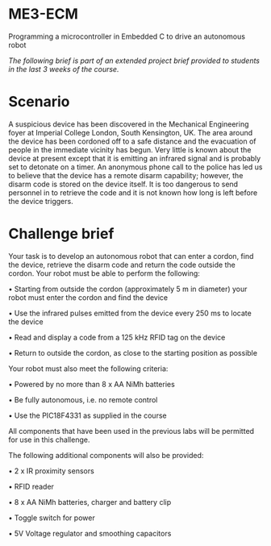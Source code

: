 # ME3-ECM
Programming a microcontroller in Embedded C to drive an autonomous robot

*The following brief is part of an extended project brief provided to students in the last 3 weeks of the course.*

# Scenario

A suspicious device has been discovered in the Mechanical Engineering foyer at Imperial College
London, South Kensington, UK. The area around the device has been cordoned off to a safe distance
and the evacuation of people in the immediate vicinity has begun.
Very little is known about the device at present except that it is emitting an infrared signal and is
probably set to detonate on a timer. An anonymous phone call to the police has led us to believe
that the device has a remote disarm capability; however, the disarm code is stored on the device
itself. It is too dangerous to send personnel in to retrieve the code and it is not known how long is
left before the device triggers.

# Challenge brief

Your task is to develop an autonomous robot that can enter a cordon, find the device, retrieve the
disarm code and return the code outside the cordon. Your robot must be able to perform the
following:

• Starting from outside the cordon (approximately 5 m in diameter) your robot must enter the
cordon and find the device

• Use the infrared pulses emitted from the device every 250 ms to locate the device

• Read and display a code from a 125 kHz RFID tag on the device

• Return to outside the cordon, as close to the starting position as possible

Your robot must also meet the following criteria:

• Powered by no more than 8 x AA NiMh batteries

• Be fully autonomous, i.e. no remote control

• Use the PIC18F4331 as supplied in the course

All components that have been used in the previous labs will be permitted for use in this challenge.

The following additional components will also be provided:

• 2 x IR proximity sensors

• RFID reader

• 8 x AA NiMh batteries, charger and battery clip

• Toggle switch for power

• 5V Voltage regulator and smoothing capacitors

